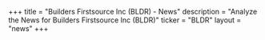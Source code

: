 +++
title = "Builders Firstsource Inc (BLDR) - News"
description = "Analyze the News for Builders Firstsource Inc (BLDR)"
ticker = "BLDR"
layout = "news"
+++

